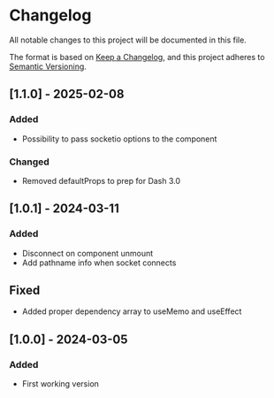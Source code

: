 # Changelog
All notable changes to this project will be documented in this file.

The format is based on [Keep a Changelog](https://keepachangelog.com/en/1.0.0/),
and this project adheres to [Semantic Versioning](https://semver.org/spec/v2.0.0.html).

## [1.1.0] - 2025-02-08
### Added
- Possibility to pass socketio options to the component

### Changed
- Removed defaultProps to prep for Dash 3.0

## [1.0.1] - 2024-03-11
### Added
- Disconnect on component unmount
- Add pathname info when socket connects

## Fixed
- Added proper dependency array to useMemo and useEffect

## [1.0.0] - 2024-03-05
### Added
- First working version
